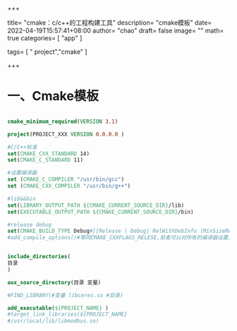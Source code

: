 +++

title= "cmake：c/c++的工程构建工具"
description= "cmake模板"
date= 2022-04-19T15:57:41+08:00
author= "chao"
draft= false
image= "" 
math= true
categories= [
    "app"
]

tags=  [
    " project","cmake"
]

+++

# 一、Cmake模板

~~~cmake

cmake_minimum_required(VERSION 3.1)

project(PROJECT_XXX VERSION 0.0.0.0 )

#C/C++标准
set(CMAKE_CXX_STANDARD 14)
set(CMAKE_C_STANDARD 11)

#设置编译器
set (CMAKE_C_COMPILER "/usr/bin/gcc")
set (CMAKE_CXX_COMPILER "/usr/bin/g++")

#lib&&bin
set(LIBRARY_OUTPUT_PATH ${CMAKE_CURRENT_SOURCE_DIR}/lib)
set(EXECUTABLE_OUTPUT_PATH ${CMAKE_CURRENT_SOURCE_DIR}/bin)

#release debug
set(CMAKE_BUILD_TYPE Debug#[[Release | Debug| RelWithDebInfo |MinSizeRel]])
#add_compile_options()#等同CMAKE_CXXFLAGS_RELESE,前者可以对所有的编译器设置，后者只能是C++编译器


include_directories(
目录
)

aux_source_directory(目录 变量)

#FIND_LIBRARY(#变量 libceres.so #目录)

add_executable(${PROJECT_NAME} )
#target_link_libraries(${PROJECT_NAME} 
#/usr/local/lib/libmodbus.so)


~~~

